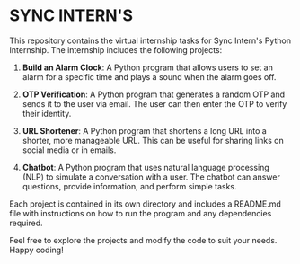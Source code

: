# SYNC INTERN'S

This repository contains the virtual internship tasks for Sync Intern's Python Internship. The internship includes the following projects:

1. **Build an Alarm Clock**: A Python program that allows users to set an alarm for a specific time and plays a sound when the alarm goes off.

2. **OTP Verification**: A Python program that generates a random OTP and sends it to the user via email. The user can then enter the OTP to verify their identity.

3. **URL Shortener**: A Python program that shortens a long URL into a shorter, more manageable URL. This can be useful for sharing links on social media or in emails.

4. **Chatbot**: A Python program that uses natural language processing (NLP) to simulate a conversation with a user. The chatbot can answer questions, provide information, and perform simple tasks.

Each project is contained in its own directory and includes a README.md file with instructions on how to run the program and any dependencies required. 

Feel free to explore the projects and modify the code to suit your needs. Happy coding!
